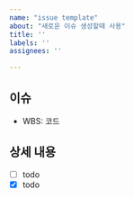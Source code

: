 ```yaml
---
name: "issue template"
about: "새로운 이슈 생성할때 사용"
title: ''
labels: ''
assignees: ''

---
```


## 이슈
- WBS: 코드

## 상세 내용
- [ ] todo
- [x] todo